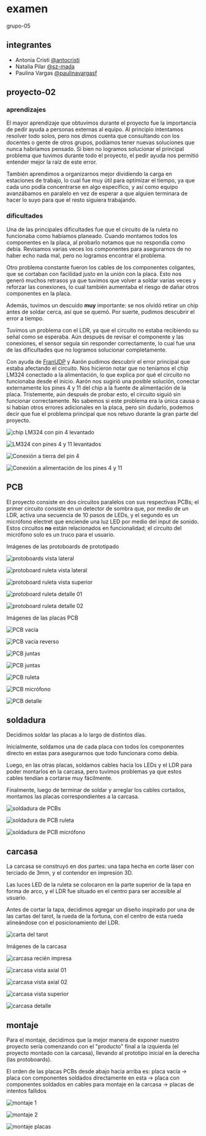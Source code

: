 # examen

grupo-05

## integrantes
  - Antonia Cristi [@antocristi](https://github.com/antocristi)
  - Natalia Pilar [@sz-mada](https://github.com/sz-mada)
  - Paulina Vargas [@paulinavargasf](https://github.com/paulinavargasf)

## proyecto-02

### aprendizajes

El mayor aprendizaje que obtuvimos durante el proyecto fue la importancia de pedir ayuda a personas externas al equipo. Al principio intentamos resolver todo solos, pero nos dimos cuenta que consultando con los docentes o gente de otros grupos, podíamos tener nuevas soluciones que nunca habríamos pensado. Si bien no logramos solucionar el principal problema que tuvimos durante todo el proyecto, el pedir ayuda nos permitió entender mejor la raíz de este error.

También aprendimos a organizarnos mejor dividiendo la carga en estaciones de trabajo, lo cual fue muy útil para optimizar el tiempo, ya que cada uno podía concentrarse en algo específico, y así como equipo avanzábamos en paralelo en vez de esperar a que alguien terminara de hacer lo suyo para que el resto siguiera trabajando.

### dificultades

Una de las principales dificultades fue que el circuito de la ruleta no funcionaba como habíamos planeado. Cuando montamos todos los componentes en la placa, al probarlo notamos que no respondía como debía. Revisamos varias veces los componentes para asegurarnos de no haber echo nada mal, pero no logramos encontrar el problema.

Otro problema constante fueron los cables de los componentes colgantes, que se cortaban con facilidad justo en la unión con la placa. Esto nos generó muchos retrasos ya que tuvimos que volver a soldar varias veces y reforzar las conexiones, lo cual también aumentaba el riesgo de dañar otros componentes en la placa.

Además, tuvimos un descuido **muy** importante: se nos olvidó retirar un chip antes de soldar cerca, así que se quemó. Por suerte, pudimos descubrir el error a tiempo.

Tuvimos un problema con el LDR, ya que el circuito no estaba recibiendo su señal como se esperaba. Aún después de revisar el componente y las conexiones, el sensor seguía sin responder correctamente, lo cual fue una de las dificultades que no logramos solucionar completamente.

Con ayuda de [FranUDP](https://github.com/FranUDP) y Aarón pudimos descubrir el error principal que estaba afectando el circuito. Nos hicieron notar que no teníamos el chip LM324 conectado a la alimentación, lo que explica por qué el circuito no funcionaba desde el inicio. Aarón nos sugirió una posible solución, conectar externamente los pines 4 y 11 del chip a la fuente de alimentación de la placa. Tristemente, aún después de probar esto, el circuito siguió sin funcionar correctamente. No sabemos si este problema era la única causa o si habían otros errores adicionales en la placa, pero sin dudarlo, podemos decir que fue el problema principal que nos retuvo durante la gran parte del proyecto.

![chip LM324 con pin 4 levantado](./imagenes/procesos/proceso_01.jpg)

![LM324 con pines 4 y 11 levantados](./imagenes/procesos/proceso_02.jpg)

![Conexión a tierra del pin 4](./imagenes/procesos/proceso_03.jpg)

![Conexión a alimentación de los pines 4 y 11](./imagenes/procesos/proceso_04.jpg)

## PCB

El proyecto consiste en dos circuitos paralelos con sus respectivas PCBs; el primer circuito consiste en un detector de sombra que, por medio de un LDR, activa una secuencia de 10 pasos de LEDs, y el segundo es un micrófono electret que enciende una luz LED por medio del input de sonido. Estos circuitos **no** están relacionados en funcionalidad; el circuito del micrófono solo es un truco para el usuario.

Imágenes de las protoboards de prototipado

![protoboards vista lateral](./imagenes/protoboard/tme-grupo05-protoboard-registro01.JPG)

![protoboard ruleta vista lateral](./imagenes/protoboard/tme-grupo05-protoboard-registro02.JPG)

![protoboard ruleta vista superior](./imagenes/protoboard/tme-grupo05-protoboard-registro03.JPG)

![protoboard ruleta detalle 01](./imagenes/protoboard/tme-grupo05-protoboard-registro04.JPG)

![protoboard ruleta detalle 02](./imagenes/protoboard/tme-grupo05-protoboard-registro06.JPG)

Imágenes de las placas PCB

![PCB vacía](./imagenes/pcb/tme-grupo05-pcb-registro01.JPG)

![PCB vacía reverso](./imagenes/pcb/tme-grupo05-pcb-registro03.JPG)

![PCB juntas](./imagenes/pcb/tme-grupo05-pcb-registro07.JPG)

![PCB juntas](./imagenes/pcb/tme-grupo05-pcb-registro08.JPG)

![PCB ruleta](./imagenes/pcb/tme-grupo05-pcb-registro04.JPG)

![PCB micrófono](./imagenes/pcb/tme-grupo05-pcb-registro10.JPG)

![PCB detalle](./imagenes/pcb/tme-grupo05-pcb-registro12.JPG)

## soldadura

Decidimos soldar las placas a lo largo de distintos días.

Inicialmente, soldamos una de cada placa con todos los componentes directo en estas para asegurarnos que todo funcionara como debía.

Luego, en las otras placas, soldamos cables hacia los LEDs y el LDR para poder montarlos en la carcasa, pero tuvimos problemas ya que estos cables tendían a cortarse muy fácilmente.

Finalmente, luego de terminar de soldar y arreglar los cables cortados, montamos las placas correspondientes a la carcasa.

![soldadura de PCBs](./imagenes/soldadura/soldadura_01.jpg)

![soldadura de PCB ruleta](./imagenes/soldadura/soldadura_02.jpg)

![soldadura de PCB micrófono](./imagenes/soldadura/soldadura_03.jpg)

## carcasa

La carcasa se construyó en dos partes: una tapa hecha en corte láser con terciado de 3mm, y el contendor en impresión 3D.

Las luces LED de la ruleta se colocaron en la parte superior de la tapa en forma de arco, y el LDR fue situado en el centro para ser accesible al usuario.

Antes de cortar la tapa, decidimos agregar un diseño inspirado por una de las cartas del tarot, la rueda de la fortuna, con el centro de esta rueda alineándose con el posicionamiento del LDR.

![carta del tarot](./imagenes/procesos/carta_tarot.jpg)

Imágenes de la carcasa

![carcasa recién impresa](./imagenes/carcasa/tme-grupo05-carcasa-registro00.jpg)

![carcasa vista axial 01](./imagenes/carcasa/tme-grupo05-carcasa-registro01.jpg)

![carcasa vista axial 02](./imagenes/carcasa/tme-grupo05-carcasa-registro03.jpg)

![carcasa vista superior](./imagenes/carcasa/tme-grupo05-carcasa-registro04.jpg)

![carcasa detalle](./imagenes/carcasa/tme-grupo05-carcasa-registro06.jpg)

## montaje

Para el montaje, decidimos que la mejor manera de exponer nuestro proyecto sería comenzando con el "producto" final a la izquierda (el proyecto montado con la carcasa), llevando al prototipo inicial en la derecha (las protoboards).

El orden de las placas PCBs desde abajo hacia arriba es: placa vacía &rarr; placa con componentes soldados directamente en esta &rarr; placa con componentes soldados en cables para montaje en la carcasa &rarr; placas de intentos fallidos

![montaje 1](./imagenes/montaje/montaje_01.jpg)


![montaje 2](./imagenes/montaje/montaje_02.jpg)


![montaje placas](./imagenes/montaje/montaje_03.jpg)
